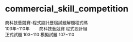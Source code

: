 # commercial_skill_competition
商科技藝競賽-程式設計歷屆試題解題程式碼  
103年~110年　　
商科技藝競賽 程式設計組  
正式試題 103~110
模擬試題 107~110

